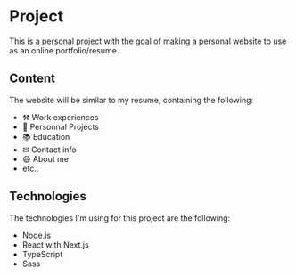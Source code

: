 # Project
This is a personal project with the goal of making a personal website to use as an online portfolio/resume.

## Content
The website will be similar to my resume, containing the following:
- ⚒ Work experiences 
- 📁 Personnal Projects 
- 📚 Education 
- ✉ Contact info 
- 😄 About me
- etc..

## Technologies
The technologies I'm using for this project are the following:
- Node.js
- React with Next.js
- TypeScript
- Sass
